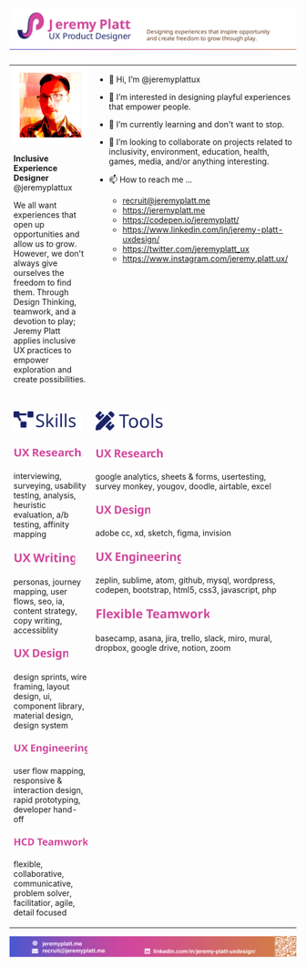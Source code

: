 # <img src="https://raw.githubusercontent.com/jeremyplattux/jeremyplattux/main/jp-githubheader2021.svg" alt="Jeremy Platt, UX Product Designer: Designing experiences that inspire opportunity and create freedom to grow through play." />

<table border="0px" valign="top">
 <tr border="0px" valign="top">
  <td border="0px" valign="top">

<img src="https://raw.githubusercontent.com/jeremyplattux/jeremyplattux/main/jeremyplatt-crosshatched.jpg " alt="Jeremy Platt" />
   
**Inclusive Experience Designer**
@jeremyplattux

We all want experiences that open up opportunities and allow us to grow. However, we don't always give ourselves the freedom to find them.  Through Design Thinking, teamwork, and a devotion to play; Jeremy Platt applies inclusive UX practices to empower exploration and create possibilities.
   
   
   </td>
    <td border="0px" valign="top">

- 👋 Hi, I’m @jeremyplattux
- 👀 I’m interested in designing playful experiences that empower people.
- 🌱 I’m currently learning and don't want to stop.
- 💞️ I’m looking to collaborate on projects related to inclusivity, environment, education, health, games, media, and/or anything interesting.
- 📫 How to reach me ... 
  - recruit@jeremyplatt.me
  - https://jeremyplatt.me
  - https://codepen.io/jeremyplatt/
  - https://www.linkedin.com/in/jeremy-platt-uxdesign/
  - https://twitter.com/jeremyplatt_ux
  - https://www.instagram.com/jeremy.platt.ux/ 
   

   </td>  
 </tr>

 <tr border="0px" valign="top">
  <td border="0px" valign="top">
    
## <img src="https://raw.githubusercontent.com/jeremyplattux/jeremyplattux/main/skills.svg" width="120px" alt="Skills" />
  
  ### <img src="https://raw.githubusercontent.com/jeremyplattux/jeremyplattux/main/uxresearch.svg" width="120px" alt="UX Research" />
  
  interviewing, surveying, usability testing, analysis,
heuristic evaluation, a/b testing, affinity mapping
  
  ### <img src="https://raw.githubusercontent.com/jeremyplattux/jeremyplattux/main/uxwriting.svg" width="108px" alt="UX Writing" />

  personas, journey mapping, user flows, seo, ia,
content strategy, copy writing, accessiblity

  ### <img src="https://raw.githubusercontent.com/jeremyplattux/jeremyplattux/main/uxdesign.svg" width="96px" alt="UX Design" />

  design sprints, wire framing, layout design, ui,
component library, material design, design system

  ### <img src="https://raw.githubusercontent.com/jeremyplattux/jeremyplattux/main/uxengineering.svg" width="150px" alt="UX Engineering" />

  user flow mapping, responsive & interaction
design, rapid prototyping, developer hand-off

  ### <img src="https://raw.githubusercontent.com/jeremyplattux/jeremyplattux/main/hcdteamwork.svg" width="150px" alt="HCD Teamwork" />
     
flexible, collaborative, communicative, problem
solver, facilitatior, agile, detail focused 
   
   </td>
    <td border="0px" valign="top">
     
## <img src="https://raw.githubusercontent.com/jeremyplattux/jeremyplattux/main/tools.svg" width="120px" alt="Tools" />
     
### <img src="https://raw.githubusercontent.com/jeremyplattux/jeremyplattux/main/uxresearch.svg" width="120px" alt="UX Research" />
     
google analytics, sheets & forms, usertesting,
survey monkey, yougov, doodle, airtable, excel
     
### <img src="https://raw.githubusercontent.com/jeremyplattux/jeremyplattux/main/uxdesign.svg" width="96px" alt="UX Design" />
     
adobe cc, xd, sketch, figma, invision
     
### <img src="https://raw.githubusercontent.com/jeremyplattux/jeremyplattux/main/uxengineering.svg" width="150px" alt="UX Engineering" />
     
zeplin, sublime, atom, github, mysql, wordpress,
codepen, bootstrap, html5, css3, javascript, php
     
### <img src="https://raw.githubusercontent.com/jeremyplattux/jeremyplattux/main/flexibleteamwork.svg" width="200px" alt="Flexible Teamwork" />
     
basecamp, asana, jira, trello, slack, miro,
mural, dropbox, google drive, notion, zoom
   

   </td>  
 </tr>
</table>


  
[<img src="https://raw.githubusercontent.com/jeremyplattux/jeremyplattux/main/jp-githubfooter.svg" alt="https://jeremyplatt.me" />](https://jeremyplatt.me)




